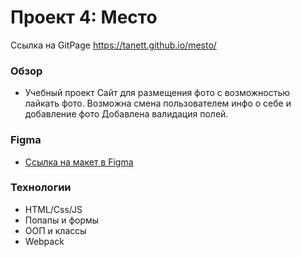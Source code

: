 # Проект 4: Место

Ссылка на GitPage https://tanett.github.io/mesto/

### Обзор
* Учебный проект
Сайт для размещения фото с возможностью лайкать фото. 
Возможна смена пользователем инфо о себе и добавление фото
Добавлена валидация полей.

### Figma
* [Ссылка на макет в Figma](https://www.figma.com/file/StZjf8HnoeLdiXS7dYrLAh/JavaScript.-Sprint-4)

### Технологии
*  HTML/Css/JS
*  Попапы и формы
*  ООП и классы
*  Webpack

